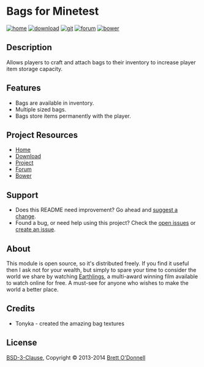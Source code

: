 # Bags for Minetest

[![home](https://img.shields.io/badge/bags-home-blue.svg?style=flat-square)](https://cornernote.github.io/minetest-bags/)
[![download](https://img.shields.io/github/tag/cornernote/minetest-bags.svg?style=flat-square&label=release)](https://github.com/cornernote/minetest-bags/archive/master.zip)
[![git](https://img.shields.io/badge/git-project-green.svg?style=flat-square)](https://github.com/cornernote/minetest-bags)
[![forum](https://img.shields.io/badge/minetest-mod-green.svg?style=flat-square)](http://forum.minetest.net/viewtopic.php?f=11&t=3081)
[![bower](https://img.shields.io/badge/bower-mod-green.svg?style=flat-square)](https://minetest-bower.herokuapp.com/mods/bags)

## Description

Allows players to craft and attach bags to their inventory to increase player item storage capacity.

## Features

- Bags are available in inventory.
- Multiple sized bags.
- Bags store items permanently with the player.


## Project Resources

* [Home](https://cornernote.github.io/minetest-bags/)
* [Download](https://github.com/cornernote/minetest-bags/archive/master.zip)
* [Project](https://github.com/cornernote/minetest-bags)
* [Forum](http://forum.minetest.net/viewtopic.php?f=11&t=3081)
* [Bower](https://minetest-bower.herokuapp.com/mods/bags)


## Support

- Does this README need improvement?  Go ahead and [suggest a change](https://github.com/cornernote/minetest-bags/edit/master/README.md).
- Found a bug, or need help using this project?  Check the [open issues](https://github.com/cornernote/minetest-bags/issues) or [create an issue](https://github.com/cornernote/minetest-bags/issues/new).


## About

This module is open source, so it's distributed freely. If you find it useful then I ask not for your wealth, but simply to spare your time to consider the world we share by watching [Earthlings](http://earthlings.com/), a multi-award winning film available to watch online for free. A must-see for anyone who wishes to make the world a better place.


## Credits

- Tonyka - created the amazing bag textures


## License

[BSD-3-Clause](https://raw.github.com/cornernote/minetest-bags/master/LICENSE), Copyright © 2013-2014 [Brett O'Donnell](http://cornernote.github.io/)
